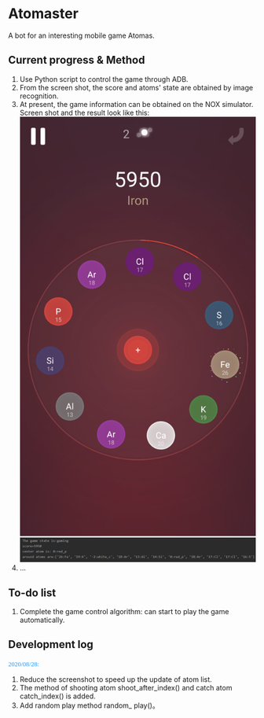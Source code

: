 # Atomaster
A bot for an interesting mobile game Atomas.
## Current progress & Method
1. Use Python script to control the game through ADB.
2. From the screen shot, the score and atoms' state are obtained by image recognition.
3. At present, the game information can be obtained on the NOX simulator.
    Screen shot and the result look like this:
    ![image](https://github.com/SoIomon/Atomaster/blob/master/Image/screenshot.png)
    ![image](https://github.com/SoIomon/Atomaster/blob/master/Image/result.png)
4. ...
## To-do list
1. Complete the game control algorithm: can start to play the game automatically.
## Development log
<font color=#2196F3 size=2 face="宋体">2020/08/28:</font></br>
1. Reduce the screenshot to speed up the update of atom list.
2. The method of shooting atom shoot_after_index() and catch atom catch_index() is added.
3. Add random play method random_ play()。